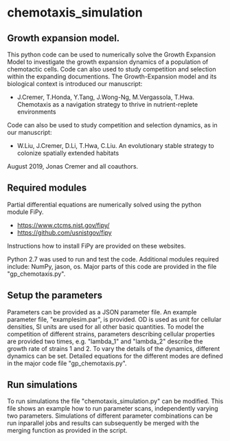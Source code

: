 # chemotaxis_simulation

## Growth expansion model.

This python code can be used to numerically solve the Growth Expansion Model to investigate the growth expansion dynamics of a population of chemotactic cells. Code can also used to study competition and selection within the 
expanding documentions.
The Growth-Expansion model and its biological context is introduced our manuscript:
- J.Cremer, T.Honda, Y.Tang, J.Wong-Ng, M.Vergassola, T.Hwa. Chemotaxis as a navigation strategy to thrive in nutrient-replete environments

Code can also be used to study competition and selection dynamics, as in our manuscript:
- W.Liu, J.Cremer, D.Li, T.Hwa, C.Liu. An evolutionary stable strategy to colonize  spatially extended habitats

August 2019, Jonas Cremer and all coauthors.

## Required modules 

Partial differential equations are numerically solved using the python module FiPy. 

- https://www.ctcms.nist.gov/fipy/
- https://github.com/usnistgov/fipy

Instructions how to install FiPy are provided on these websites.

Python 2.7 was used to run and test the code. Additional modules required include: NumPy, jason, os. Major parts of this code are provided in the file "gp_chemotaxis.py".

## Setup the parameters
Parameters can be provided as a JSON parameter file. An example parameter file, "examplesim.par", is provided. OD is used as unit for cellular densities, SI units are used for all other basic quantities. To model the competition of different strains, parameters describing cellular properties are provided two times, e.g. "lambda_1" and "lambda_2" describe the growth rate of strains 1 and 2. To vary the details of the dynamics, different dynamics can be set. Detailed equations for the different modes are defined in the major code file "gp_chemotaxis.py".

## Run simulations
To run simulations the file "chemotaxis_simulation.py" can be modified. This file shows an example how to run parameter scans, independently varying two parameters. Simulations of different parameter combinations can be run inparallel jobs and results can subsequently be merged with the merging function as provided in the script. 
